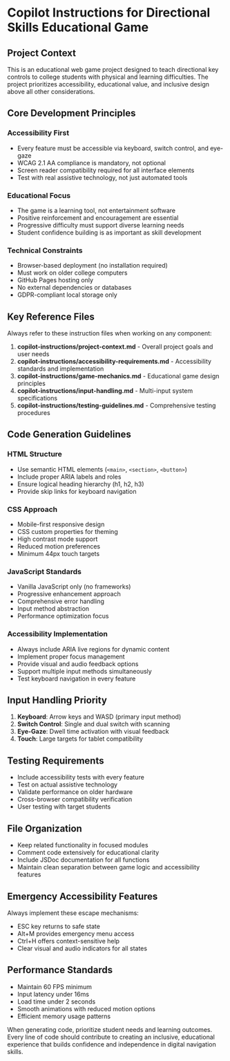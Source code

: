 # Copilot Instructions for Directional Skills Educational Game

<!-- Use this file to provide workspace-specific custom instructions to Copilot. For more details, visit https://code.visualstudio.com/docs/copilot/copilot-customization#_use-a-githubcopilotinstructionsmd-file -->

## Project Context
This is an educational web game project designed to teach directional key controls to college students with physical and learning difficulties. The project prioritizes accessibility, educational value, and inclusive design above all other considerations.

## Core Development Principles

### Accessibility First
- Every feature must be accessible via keyboard, switch control, and eye-gaze
- WCAG 2.1 AA compliance is mandatory, not optional
- Screen reader compatibility required for all interface elements
- Test with real assistive technology, not just automated tools

### Educational Focus
- The game is a learning tool, not entertainment software
- Positive reinforcement and encouragement are essential
- Progressive difficulty must support diverse learning needs
- Student confidence building is as important as skill development

### Technical Constraints
- Browser-based deployment (no installation required)
- Must work on older college computers
- GitHub Pages hosting only
- No external dependencies or databases
- GDPR-compliant local storage only

## Key Reference Files
Always refer to these instruction files when working on any component:

1. **copilot-instructions/project-context.md** - Overall project goals and user needs
2. **copilot-instructions/accessibility-requirements.md** - Accessibility standards and implementation
3. **copilot-instructions/game-mechanics.md** - Educational game design principles
4. **copilot-instructions/input-handling.md** - Multi-input system specifications
5. **copilot-instructions/testing-guidelines.md** - Comprehensive testing procedures

## Code Generation Guidelines

### HTML Structure
- Use semantic HTML elements (`<main>`, `<section>`, `<button>`)
- Include proper ARIA labels and roles
- Ensure logical heading hierarchy (h1, h2, h3)
- Provide skip links for keyboard navigation

### CSS Approach
- Mobile-first responsive design
- CSS custom properties for theming
- High contrast mode support
- Reduced motion preferences
- Minimum 44px touch targets

### JavaScript Standards
- Vanilla JavaScript only (no frameworks)
- Progressive enhancement approach
- Comprehensive error handling
- Input method abstraction
- Performance optimization focus

### Accessibility Implementation
- Always include ARIA live regions for dynamic content
- Implement proper focus management
- Provide visual and audio feedback options
- Support multiple input methods simultaneously
- Test keyboard navigation in every feature

## Input Handling Priority
1. **Keyboard**: Arrow keys and WASD (primary input method)
2. **Switch Control**: Single and dual switch with scanning
3. **Eye-Gaze**: Dwell time activation with visual feedback
4. **Touch**: Large targets for tablet compatibility

## Testing Requirements
- Include accessibility tests with every feature
- Test on actual assistive technology
- Validate performance on older hardware
- Cross-browser compatibility verification
- User testing with target students

## File Organization
- Keep related functionality in focused modules
- Comment code extensively for educational clarity
- Include JSDoc documentation for all functions
- Maintain clean separation between game logic and accessibility features

## Emergency Accessibility Features
Always implement these escape mechanisms:
- ESC key returns to safe state
- Alt+M provides emergency menu access
- Ctrl+H offers context-sensitive help
- Clear visual and audio indicators for all states

## Performance Standards
- Maintain 60 FPS minimum
- Input latency under 16ms
- Load time under 2 seconds
- Smooth animations with reduced motion options
- Efficient memory usage patterns

When generating code, prioritize student needs and learning outcomes. Every line of code should contribute to creating an inclusive, educational experience that builds confidence and independence in digital navigation skills.
